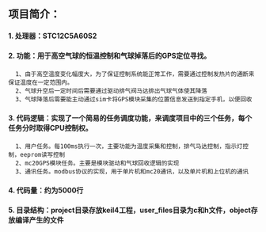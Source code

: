 ## 项目简介：
#### 1. 处理器：STC12C5A60S2
#### 2. 功能：用于高空气球的恒温控制和气球掉落后的GPS定位寻找。
      1、由于高空温度变化幅度大，为了保证控制系统能正常工作，需要通过控制发热片的通断来保证温度在一定范围内。
      2、气球升空后一定时间后需要通过驱动排气阀马达排出气球气体使其降落
      3、气球降落后需要能主动通过sim卡将GPS模块采集的位置信息发送到指定手机，以便回收
#### 3. 代码逻辑：实现了一个简易的任务调度功能，来调度项目中的三个任务，每个任务分时取得CPU控制权。
      1、用户任务。每100ms执行一次，主要功能为温度采集和控制，排气马达控制，指示灯控制，eeprom读写控制
      2、mc20GPS模块任务。主要是模块驱动和气球回收逻辑的实现
      3、通讯任务。modbus协议的实现，用于单片机和mc20通讯，以及单片机和上位机的通讯
#### 4. 代码量：约为5000行
#### 5. 目录结构：project目录存放keil4工程，user_files目录为c和h文件，object存放编译产生的文件
